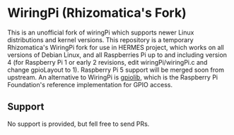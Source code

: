 WiringPi (Rhizomatica's Fork)
=================================

This is an unofficial fork of wiringPi which supports newer Linux distributions and kernel versions.  This repository is a temporary Rhizomatica's WiringPi fork for use in HERMES project, which works on all versions of Debian Linux, and all Raspberries Pi up to and including version 4 (for Raspberry Pi 1 or early 2 revisions, edit wiringPi/wiringPi.c and change gpioLayout to 1). Raspberry Pi 5 support will be merged soon from upstream. An alternative to WiringPi is [gpiolib](https://github.com/raspberrypi/utils/tree/master/pinctrl), which is the Raspberry Pi Foundation's reference implementation for GPIO access.

Support
-------

No support is provided, but fell free to send PRs.

